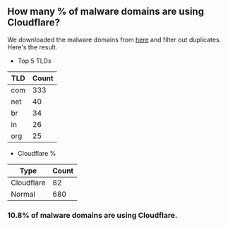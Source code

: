 ## How many % of malware domains are using Cloudflare?


We downloaded the malware domains from [here](https://urlhaus.abuse.ch) and filter out duplicates.
Here's the result.


[//]: # (start replacement)


- Top 5 TLDs

| TLD | Count |
| --- | --- |
| com | 333 |
| net | 40 |
| br | 34 |
| in | 26 |
| org | 25 |


- Cloudflare %

| Type | Count |
| --- | --- |
| Cloudflare | 82 |
| Normal | 680 |


### 10.8% of malware domains are using Cloudflare.